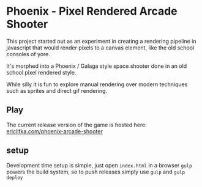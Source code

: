 # Phoenix - Pixel Rendered Arcade Shooter

This project started out as an experiment in creating a rendering pipeline in javascript that would render pixels to a canvas element, like the old school consoles of yore.

It's morphed into a Phoenix / Galaga style space shooter done in an old school pixel rendered style.

While silly it is fun to explore manual rendering over modern techniques such as sprites and direct gif rendering.

## Play

The current release version of the game is hosted here: [ericlifka.com/phoenix-arcade-shooter](http://www.ericlifka.com/phoenix-arcade-shooter/)

## setup

Development time setup is simple, just open `index.html` in a browser
`gulp` powers the build system, so to push releases simply use `gulp` and `gulp deploy`
